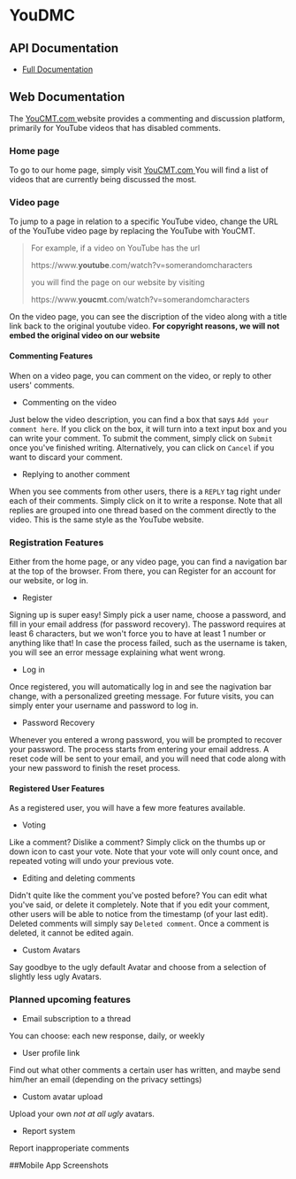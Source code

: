 # YouDMC

## API Documentation
 - <a href =https://documenter.getpostman.com/view/4873592/RWaHz9i5#5232764e-1980-4654-9031-75e9543f0113> Full Documentation </a>

## Web Documentation
The <a href = https://YouCMT.com> YouCMT.com </a> website provides a commenting and discussion platform, primarily for YouTube videos that has disabled comments.

### Home page
To go to our home page, simply visit <a href = https://YouCMT.com> YouCMT.com </a> You will find a list of videos that are currently being discussed the most.

### Video page
To jump to a page in relation to a specific YouTube video, change the URL of the YouTube video page by replacing the YouTube with YouCMT.
>For example, if a video on YouTube has the url 
>
>  https:<span></span>//ww<span></span>w.<span></span>**youtube**<span></span>.com/watch?v=somerandomcharacters
>
>you will find the page on our website by visiting 
>
>  https:<span></span>//ww<span></span>w.<span></span>**youcmt**<span></span>.com/watch?v=somerandomcharacters

On the video page, you can see the discription of the video along with a title link back to the original youtube video.
**For copyright reasons, we will not embed the original video on our website**

#### Commenting Features
When on a video page, you can comment on the video, or reply to other users' comments.
- Commenting on the video

Just below the video description, you can find a box that says `Add your comment here`. If you click on the box, it will turn into a text input box and you can write your comment. To submit the comment, simply click on `Submit` once you've finished writing. Alternatively, you can click on `Cancel` if you want to discard your comment.
- Replying to another comment

When you see comments from other users, there is a `REPLY` tag right under each of their comments. Simply click on it to write a response. Note that all replies are grouped into one thread based on the comment directly to the video. This is the same style as the YouTube website.

### Registration Features
Either from the home page, or any video page, you can find a navigation bar at the top of the browser. From there, you can Register for an account for our website, or log in.
- Register

Signing up is super easy! Simply pick a user name, choose a password, and fill in your email address (for password recovery). The password requires at least 6 characters, but we won't force you to have at least 1 number or anything like that! In case the process failed, such as the username is taken, you will see an error message explaining what went wrong.
- Log in

Once registered, you will automatically log in and see the nagivation bar change, with a personalized greeting message. For future visits, you can simply enter your username and password to log in.
- Password Recovery

Whenever you entered a wrong password, you will be prompted to recover your password. The process starts from entering your email address. A reset code will be sent to your email, and you will need that code along with your new password to finish the reset process.

#### Registered User Features
As a registered user, you will have a few more features available.
- Voting

Like a comment? Dislike a comment? Simply click on the thumbs up or down icon to cast your vote. Note that your vote will only count once, and repeated voting will undo your previous vote.
- Editing and deleting comments

Didn't quite like the comment you've posted before? You can edit what you've said, or delete it completely. Note that if you edit your comment, other users will be able to notice from the timestamp (of your last edit). Deleted comments will simply say `Deleted comment`. Once a comment is deleted, it cannot be edited again.
- Custom Avatars

Say goodbye to the ugly default Avatar and choose from a selection of slightly less ugly Avatars.

### Planned upcoming features
- Email subscription to a thread

You can choose: each new response, daily, or weekly

- User profile link

Find out what other comments a certain user has written, and maybe send him/her an email (depending on the privacy settings)

- Custom avatar upload

Upload your own *not at all ugly* avatars.

- Report system

Report inapproperiate comments

##Mobile App Screenshots


